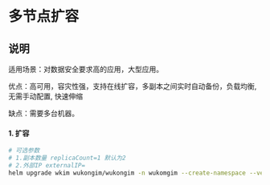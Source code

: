 # 多节点扩容


## 说明

适用场景：对数据安全要求高的应用，大型应用。

优点：高可用，容灾性强，支持在线扩容，多副本之间实时自动备份，负载均衡, 无需手动配置, 快速伸缩

缺点：需要多台机器。


#### 1. 扩容
```bash
# 可选参数 
# 1.副本数量 replicaCount=1 默认为2
# 2.外部IP externalIP=
helm upgrade wkim wukongim/wukongim -n wukomgim --create-namespace --version 0.1.0 --set replicaCount=3
```